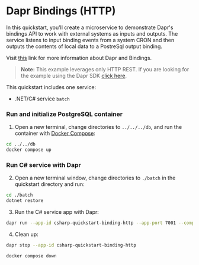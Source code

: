 # Dapr Bindings (HTTP)

In this quickstart, you'll create a microservice to demonstrate Dapr's bindings API to work with external systems as inputs and outputs. The service listens to input binding events from a system CRON and then outputs the contents of local data to a PostreSql output binding. 

Visit [this](https://docs.dapr.io/developing-applications/building-blocks/bindings/) link for more information about Dapr and Bindings.

> **Note:** This example leverages only HTTP REST.  If you are looking for the example using the Dapr SDK [click here](../sdk).

This quickstart includes one service:
 
- .NET/C# service `batch`

### Run and initialize PostgreSQL container

1. Open a new terminal, change directories to `../../../db`, and run the container with [Docker Compose](https://docs.docker.com/compose/): 

<!-- STEP
name: Run and initialize PostgreSQL container
-->

```bash
cd ../../db
docker compose up
```

<!-- END_STEP -->

### Run C# service with Dapr

2. Open a new terminal window, change directories to `./batch` in the quickstart directory and run: 

<!-- STEP
name: Install C# dependencies
-->

```bash
cd ./batch
dotnet restore
```

<!-- END_STEP -->
3. Run the C# service app with Dapr: 

<!-- STEP
name: Run csharp-quickstart-binding-http service
expected_stdout_lines:
  - '== APP == {"operation": "exec", "metadata": {"sql" : "insert into orders (orderid, customer, price) values(1, \'John Smith\', 100.32)"} }'
  - '== APP == {"operation": "exec", "metadata": {"sql" : "insert into orders (orderid, customer, price) values(2, \'Jane Bond\', 15.4)"} }'
  - '== APP == {"operation": "exec", "metadata": {"sql" : "insert into orders (orderid, customer, price) values(3, \'Tony James\', 35.56)"} }'
  - '== APP == Finished processing batch'
expected_stderr_lines:
output_match_mode: substring
background: true
sleep: 15
-->
    
```bash
dapr run --app-id csharp-quickstart-binding-http --app-port 7001 --components-path ../../../components -- dotnet run
```

<!-- END_STEP -->

4. Clean up: 

<!-- STEP
name: Clean up
-->


```bash
dapr stop --app-id csharp-quickstart-binding-http
```

```bash
docker compose down 
```

<!-- END_STEP -->
